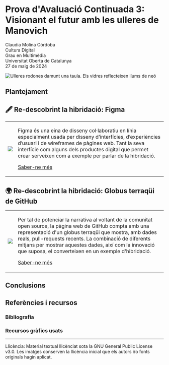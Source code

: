 # Prova d'Avaluació Continuada 3: Visionant el futur amb les ulleres de Manovich
Claudia Molina Córdoba  
Cultura Digital  
Grau en Multimèdia  
Universitat Oberta de Catalunya  
27 de maig de 2024

![Ulleres rodones damunt una taula. Els vidres reflecteixen llums de neó](https://images.unsplash.com/photo-1615210768832-159ca3912a05?q=80&w=2070&auto=format&fit=crop&ixlib=rb-4.0.3&ixid=M3wxMjA3fDB8MHxwaG90by1wYWdlfHx8fGVufDB8fHx8fA==)

## Plantejament 

## 🖋️ Re-descobrint la hibridació: Figma
<table>
  <tr>
    <td>
      <img src="https://images.unsplash.com/photo-1602576666092-bf6447a729fc?q=80&w=1932&auto=format&fit=crop&ixlib=rb-4.0.3&ixid=M3wxMjA3fDB8MHxwaG90by1wYWdlfHx8fGVufDB8fHx8fA%3D%3D">
      </td>
      <td>
      <p>Figma és una eina de disseny col·laboratiu en línia especialment usada per disseny d’interfícies, d’experiències d’usuari i de wireframes de pàgines web. Tant la seva interfície com alguns dels productes digital que permet crear serveixen com a exemple per parlar de la hibridació.
        
  [Saber-ne més](https://github.com/claudiacordobam/PAC3_Manovich_Reloaded/blob/main/FIGMA.md)
    </p>
    </td>
  </tr>
</table>

## 🌍 Re-descobrint la hibridació: Globus terraqüi de GitHub

<table>
  <tr>
    <td>
      <img src="https://images.unsplash.com/photo-1602576666092-bf6447a729fc?q=80&w=1932&auto=format&fit=crop&ixlib=rb-4.0.3&ixid=M3wxMjA3fDB8MHxwaG90by1wYWdlfHx8fGVufDB8fHx8fA%3D%3D">
      </td>
      <td>
      <p>Per tal de potenciar la narrativa al voltant de la comunitat open source, la pàgina web de GitHub compta amb una representació d'un globus terraqüi que mostra, amb dades reals, pull-requests recents. La combinació de diferents mitjans per mostrar aquestes dades, així com la innovació que suposa, el converteixen en un exemple d'hibridació.
        
  [Saber-ne més](https://github.com/claudiacordobam/PAC3_Manovich_Reloaded/blob/main/GITHUBGLOBE.md)
    </p>
    </td>
  </tr>
</table>

## Conclusions

## Referències i recursos
### Bibliografia
### Recursos gràfics usats
--------
Llicència: Material textual llicènciat sota la GNU General Public License v3.0. Les imatges conserven la llicència inicial que els autors i/o fonts originals hagin aplicat.
